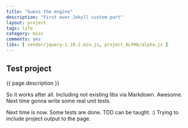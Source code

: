 ```yaml
---
title: "Guess the engine"
description: "First ever Jekyll custom part"
layout: project
tags: life
category: misc
comments: yes
libs: [ vendor/jquery-1.10.2.min.js, project_ALPHA/alpha.js ]
---
```

## Test project
{{ page.description }}

So it works after all. Including not existing libs via Markdown. Awesome. Next time gonna write some real unit tests.

Next time is now. Some tests are done. TDD can be taught. :) Trying to include project output to the page.

<div class="draw-container" />